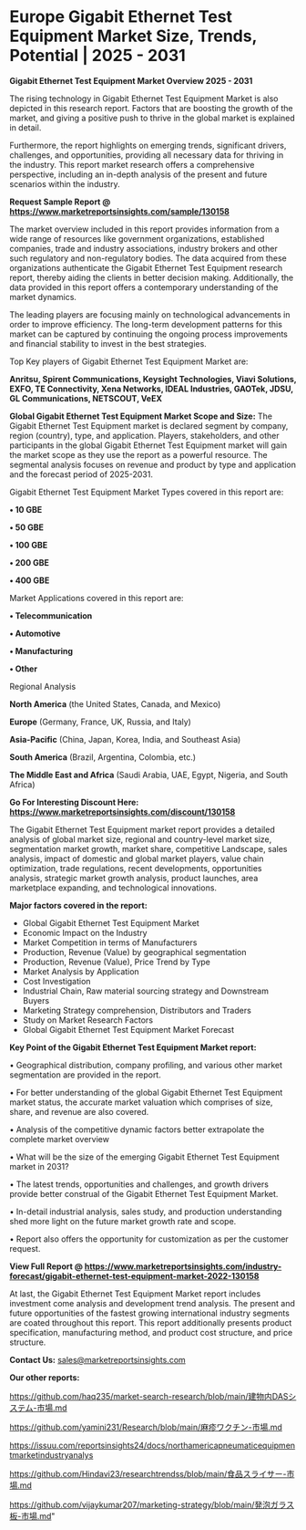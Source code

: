 # Europe Gigabit Ethernet Test Equipment Market Size, Trends, Potential | 2025 - 2031

<Strong> Gigabit Ethernet Test Equipment Market Overview 2025 - 2031</strong>

The rising technology in Gigabit Ethernet Test Equipment Market is also depicted in this research report. Factors that are boosting the growth of the market, and giving a positive push to thrive in the global market is explained in detail.

Furthermore, the report highlights on emerging trends, significant drivers, challenges, and opportunities, providing all necessary data for thriving in the industry. This report market research offers a comprehensive perspective, including an in-depth analysis of the present and future scenarios within the industry.

<strong>Request Sample Report @ <a href=https://www.marketreportsinsights.com/sample/130158>https://www.marketreportsinsights.com/sample/130158</a></strong>

The market overview included in this report provides information from a wide range of resources like government organizations, established companies, trade and industry associations, industry brokers and other such regulatory and non-regulatory bodies. The data acquired from these organizations authenticate the Gigabit Ethernet Test Equipment research report, thereby aiding the clients in better decision making. Additionally, the data provided in this report offers a contemporary understanding of the market dynamics.

The leading players are focusing mainly on technological advancements in order to improve efficiency. The long-term development patterns for this market can be captured by continuing the ongoing process improvements and financial stability to invest in the best strategies.

Top Key players of Gigabit Ethernet Test Equipment Market are:

<strong>Anritsu, Spirent Communications, Keysight Technologies, Viavi Solutions, EXFO, TE Connectivity, Xena Networks, IDEAL Industries, GAOTek, JDSU, GL Communications, NETSCOUT, VeEX</strong>

<strong><b>Global Gigabit Ethernet Test Equipment Market Scope and Size:</b></strong>
The Gigabit Ethernet Test Equipment market is declared segment by company, region (country), type, and application. Players, stakeholders, and other participants in the global Gigabit Ethernet Test Equipment market will gain the market scope as they use the report as a powerful resource. The segmental analysis focuses on revenue and product by type and application and the forecast period of 2025-2031.

Gigabit Ethernet Test Equipment Market Types covered in this report are:

<strong>• 10 GBE

• 50 GBE

• 100 GBE

• 200 GBE

• 400 GBE</strong>

Market Applications covered in this report are:

<strong>• Telecommunication

• Automotive

• Manufacturing

• Other</strong> 

Regional Analysis

<strong>North America</strong> (the United States, Canada, and Mexico)

<strong>Europe</strong> (Germany, France, UK, Russia, and Italy)

<strong>Asia-Pacific</strong> (China, Japan, Korea, India, and Southeast Asia)

<strong>South America</strong> (Brazil, Argentina, Colombia, etc.)

<strong>The Middle East and Africa</strong> (Saudi Arabia, UAE, Egypt, Nigeria, and South Africa)

<strong>Go For Interesting Discount Here: <a href=https://www.marketreportsinsights.com/discount/130158>https://www.marketreportsinsights.com/discount/130158</a></strong>

The Gigabit Ethernet Test Equipment market report provides a detailed analysis of global market size, regional and country-level market size, segmentation market growth, market share, competitive Landscape, sales analysis, impact of domestic and global market players, value chain optimization, trade regulations, recent developments, opportunities analysis, strategic market growth analysis, product launches, area marketplace expanding, and technological innovations.

<strong><b>Major factors covered in the report:</b></strong>
<ul>
  <li>Global Gigabit Ethernet Test Equipment Market </li>
  <li>Economic Impact on the Industry</li>
  <li>Market Competition in terms of Manufacturers</li>
  <li>Production, Revenue (Value) by geographical segmentation</li>
  <li>Production, Revenue (Value), Price Trend by Type</li>
  <li>Market Analysis by Application</li>
  <li>Cost Investigation</li>
  <li>Industrial Chain, Raw material sourcing strategy and Downstream Buyers</li>
  <li>Marketing Strategy comprehension, Distributors and Traders</li>
  <li>Study on Market Research Factors</li>
  <li>Global Gigabit Ethernet Test Equipment Market Forecast</li>
</ul>

<strong><b>Key Point of the Gigabit Ethernet Test Equipment Market report:</b></strong>

• Geographical distribution, company profiling, and various other market segmentation are provided in the report.

• For better understanding of the global Gigabit Ethernet Test Equipment market status, the accurate market valuation which comprises of size, share, and revenue are also covered.

• Analysis of the competitive dynamic factors better extrapolate the complete market overview

• What will be the size of the emerging Gigabit Ethernet Test Equipment market in 2031?

• The latest trends, opportunities and challenges, and growth drivers provide better construal of the Gigabit Ethernet Test Equipment Market.

• In-detail industrial analysis, sales study, and production understanding shed more light on the future market growth rate and scope.

• Report also offers the opportunity for customization as per the customer request.

<strong><b>View Full Report @ <a href=https://www.marketreportsinsights.com/industry-forecast/gigabit-ethernet-test-equipment-market-2022-130158>https://www.marketreportsinsights.com/industry-forecast/gigabit-ethernet-test-equipment-market-2022-130158</a></b></strong>


At last, the Gigabit Ethernet Test Equipment Market report includes investment come analysis and development trend analysis. The present and future opportunities of the fastest growing international industry segments are coated throughout this report. This report additionally presents product specification, manufacturing method, and product cost structure, and price structure.

<strong>Contact Us:</strong>
sales@marketreportsinsights.com

<strong>Our other reports:</strong>

<a href=https://github.com/haq235/market-search-research/blob/main/建物内DASシステム-市場.md>https://github.com/haq235/market-search-research/blob/main/建物内DASシステム-市場.md</a>

<a href=https://github.com/yamini231/Research/blob/main/麻疹ワクチン-市場.md>https://github.com/yamini231/Research/blob/main/麻疹ワクチン-市場.md</a>

<a href=https://issuu.com/reportsinsights24/docs/northamericapneumaticequipmentmarketindustryanalys>https://issuu.com/reportsinsights24/docs/northamericapneumaticequipmentmarketindustryanalys</a>

<a href=https://github.com/Hindavi23/researchtrendss/blob/main/食品スライサー-市場.md>https://github.com/Hindavi23/researchtrendss/blob/main/食品スライサー-市場.md</a>

<a href=https://github.com/vijaykumar207/marketing-strategy/blob/main/発泡ガラス板-市場.md>https://github.com/vijaykumar207/marketing-strategy/blob/main/発泡ガラス板-市場.md</a>"
